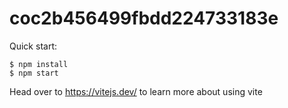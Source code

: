 # coc2b456499fbdd224733183e

Quick start:

```
$ npm install
$ npm start
````

Head over to https://vitejs.dev/ to learn more about using vite
